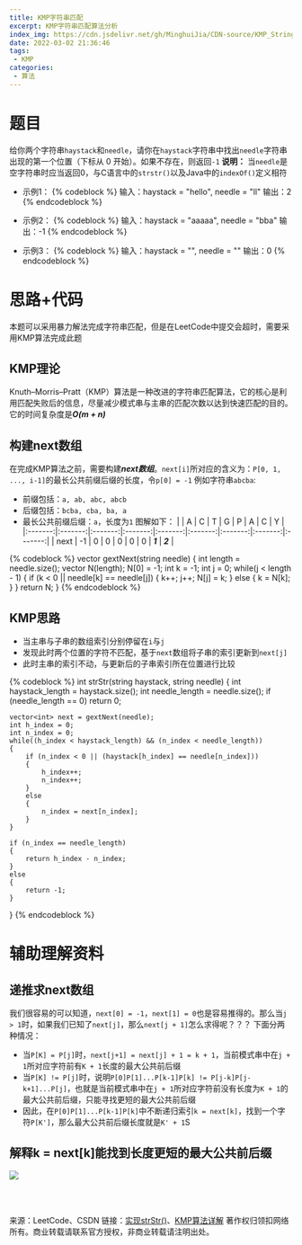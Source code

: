 ```yaml
---
title: KMP字符串匹配
excerpt: KMP字符串匹配算法分析
index_img: https://cdn.jsdelivr.net/gh/MinghuiJia/CDN-source/KMP_String_Match/KMP1.png
date: 2022-03-02 21:36:46
tags:
 - KMP
categories:
 - 算法
---
```


# 题目
给你两个字符串`haystack`和`needle`，请你在`haystack`字符串中找出`needle`字符串出现的第一个位置（下标从 0 开始）。如果不存在，则返回`-1`
**说明：**
当`needle`是空字符串时应当返回0，与C语言中的`strstr()`以及Java中的`indexOf()`定义相符

- 示例1：
{% codeblock %}
	输入：haystack = "hello", needle = "ll"
	输出：2
{% endcodeblock %}

- 示例2：
{% codeblock %}
	输入：haystack = "aaaaa", needle = "bba"
	输出：-1
{% endcodeblock %}

- 示例3：
{% codeblock %}
	输入：haystack = "", needle = ""
	输出：0
{% endcodeblock %}

# 思路+代码
本题可以采用暴力解法完成字符串匹配，但是在LeetCode中提交会超时，需要采用KMP算法完成此题

## KMP理论
Knuth–Morris–Pratt（KMP）算法是一种改进的字符串匹配算法，它的核心是利用匹配失败后的信息，尽量减少模式串与主串的匹配次数以达到快速匹配的目的。它的时间复杂度是***O(m + n)***

## 构建next数组
在完成KMP算法之前，需要构建***next数组***。`next[i]`所对应的含义为：`P[0, 1, ..., i-1]`的最长公共前缀后缀的长度，令`p[0] = -1`
例如字符串`abcba`:
- 前缀包括：`a, ab, abc, abcb`
- 后缀包括：`bcba, cba, ba, a`
- 最长公共前缀后缀：`a`，长度为`1`
图解如下：
|         |    A    |    C    |    T    |    G    |    P    |    A    |    C    |    Y    |
|:-------:|:-------:|:-------:|:-------:|:-------:|:-------:|:-------:|:-------:|:-------:|
|   next  |   -1    |    0    |    0    |    0    |    0    |    0    | ***1*** | ***2*** |

{% codeblock %}
	vector<int> gextNext(string needle)
    {
        int length = needle.size();
        vector<int> N(length);
        N[0] = -1;
        int k = -1;
        int j = 0;
        while(j < length - 1)
        {
            if (k < 0 || needle[k] == needle[j])
            {
                k++;
                j++;
                N[j] = k;
            }
            else
            {
                k = N[k];
            }
        }
        return N;
    }
{% endcodeblock %}

## KMP思路
- 当主串与子串的数组索引分别停留在`i`与`j`
- 发现此时两个位置的字符不匹配，基于`next`数组将子串的索引更新到`next[j]`
- 此时主串的索引不动，与更新后的子串索引所在位置进行比较

{% codeblock %}
	int strStr(string haystack, string needle) {
    int haystack_length = haystack.size();
    int needle_length = needle.size();
    if (needle_length == 0)
        return 0;

    vector<int> next = gextNext(needle);
    int h_index = 0;
    int n_index = 0;
    while((h_index < haystack_length) && (n_index < needle_length))
    {
        if (n_index < 0 || (haystack[h_index] == needle[n_index]))
        {
            h_index++;
            n_index++;
        }
        else
        {
            n_index = next[n_index];
        }
    }

    if (n_index == needle_length)
    {
        return h_index - n_index;
    }
    else
    {
        return -1;
    }
}
{% endcodeblock %}

# 辅助理解资料

## 递推求next数组
我们很容易的可以知道，`next[0] = -1`，`next[1] = 0`也是容易推得的。那么当`j > 1`时，如果我们已知了`next[j]`，那么`next[j + 1]`怎么求得呢？？？
下面分两种情况：
- 当`P[K] = P[j]`时，`next[j+1] = next[j] + 1 = k + 1`，当前模式串中在`j + 1`所对应字符前有`K + 1`长度的最大公共前后缀
- 当`P[K] != P[j]`时，说明`P[0]P[1]...P[k-1]P[k] != P[j-k]P[j-k+1]...P[j]`，也就是当前模式串中在`j + 1`所对应字符前没有长度为`K + 1`的最大公共前后缀，只能寻找更短的最大公共前后缀
- 因此，在`P[0]P[1]...P[k-1]P[k]`中不断递归索引`k = next[k]`，找到一个字符`P[K']`，那么最大公共前后缀长度就是`K' + 1`S

## 解释k = next[k]能找到长度更短的最大公共前后缀
![](https://cdn.jsdelivr.net/gh/MinghuiJia/CDN-source/KMP_String_Match/KMP1.png)

<br>
<br>


来源：LeetCode、CSDN
链接：[实现strStr()](https://leetcode-cn.com/leetbook/read/array-and-string/cm5e2/)、[KMP算法详解](https://blog.csdn.net/yyzsir/article/details/89462339)
著作权归领扣网络所有。商业转载请联系官方授权，非商业转载请注明出处。
